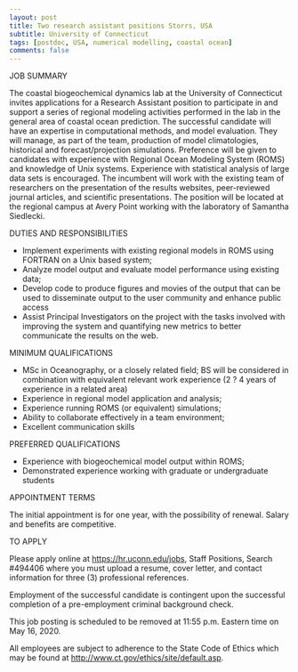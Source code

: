 ```yaml
---
layout: post
title: Two research assistant positions Storrs, USA
subtitle: University of Connecticut
tags: [postdoc, USA, numerical modelling, coastal ocean]
comments: false
---
```

JOB SUMMARY

The coastal biogeochemical dynamics lab at the University of Connecticut invites applications for a Research Assistant position to participate in and support a series of regional modeling activities performed in the lab in the general area of coastal ocean prediction. The successful candidate will have an expertise in computational methods, and model evaluation. They will manage, as part of the team, production of model climatologies, historical and forecast/projection simulations.  Preference will be given to candidates with experience with Regional Ocean Modeling System (ROMS) and knowledge of Unix systems. Experience with statistical analysis of large data sets is encouraged.  The incumbent will work with the existing team of researchers on the presentation of the results websites, peer-reviewed journal articles, and scientific presentations. The position will be located at the regional campus at Avery Point working with the laboratory of Samantha Siedlecki.

DUTIES AND RESPONSIBILITIES

  *   Implement experiments with existing regional models in ROMS using FORTRAN on a Unix based system;
  *   Analyze model output and evaluate model performance using existing data;
  *   Develop code to produce figures and movies of the output that can be used to disseminate output to the user community and enhance public access
  *   Assist Principal Investigators on the project with the tasks involved with improving the system and quantifying new metrics to better communicate the results on the web.

MINIMUM QUALIFICATIONS

  *   MSc in Oceanography, or a closely related field; BS will be considered in combination with equivalent relevant work experience (2 ? 4 years of experience in a related area)
  *   Experience in regional model application and analysis;
  *   Experience running ROMS (or equivalent) simulations;
  *   Ability to collaborate effectively in a team environment;
  *   Excellent communication skills

PREFERRED QUALIFICATIONS

  *   Experience with biogeochemical model output within ROMS;
  *   Demonstrated experience working with graduate or undergraduate students

APPOINTMENT TERMS

The initial appointment is for one year, with the possibility of renewal.  Salary and benefits are competitive.

TO APPLY

Please apply online at https://hr.uconn.edu/jobs, Staff Positions, Search #494406 where you must upload a resume, cover letter, and contact information for three (3) professional references.

Employment of the successful candidate is contingent upon the successful completion of a pre-employment criminal background check.

This job posting is scheduled to be removed at 11:55 p.m. Eastern time on May 16, 2020.

All employees are subject to adherence to the State Code of Ethics which may be found at http://www.ct.gov/ethics/site/default.asp.
